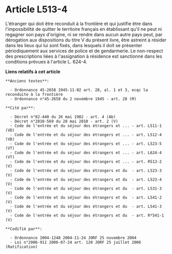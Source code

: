 # Article L513-4

L'étranger qui doit être reconduit à la frontière et qui justifie être dans l'impossibilité de quitter le territoire français
en établissant qu'il ne peut ni regagner son pays d'origine, ni se rendre dans aucun autre pays peut, par dérogation aux
dispositions du titre V du présent livre, être astreint à résider dans les lieux qui lui sont fixés, dans lesquels il doit se
présenter périodiquement aux services de police et de gendarmerie. Le non-respect des prescriptions liées à l'assignation à
résidence est sanctionné dans les conditions prévues à l'article L. 624-4.

**Liens relatifs à cet article**

	**Anciens textes**:

	  - Ordonnance 45-2658 1945-11-02 art. 28, al. 1 et 3, ecqc la reconduite à la frontière
	  - Ordonnance n°45-2658 du 2 novembre 1945 - art. 28 (M)

	**Cité par**:

	  - Décret n°82-440 du 26 mai 1982 - art. 4 (Ab)
	  - Décret n°2010-569 du 28 mai 2010 - art. 2 (V)
	  - Code de l'entrée et du séjour des étrangers et ... - art. L511-1 (VD)
	  - Code de l'entrée et du séjour des étrangers et ... - art. L512-4 (VD)
	  - Code de l'entrée et du séjour des étrangers et ... - art. L523-5 (VT)
	  - Code de l'entrée et du séjour des étrangers et ... - art. L624-4 (VT)
	  - Code de l'entrée et du séjour des étrangers et ... - art. R513-2 (V)
	  - Code de l'entrée et du séjour des étrangers et du  - art. L523-3 (V)
	  - Code de l'entrée et du séjour des étrangers et du  - art. L523-4 (V)
	  - Code de l'entrée et du séjour des étrangers et du  - art. L531-3 (V)
	  - Code de l'entrée et du séjour des étrangers et du  - art. L541-2 (V)
	  - Code de l'entrée et du séjour des étrangers et du  - art. L541-3 (V)
	  - Code de l'entrée et du séjour des étrangers et du  - art. R*541-1 (V)

	**Codifié par**:

	  - Ordonnance 2004-1248 2004-11-24 JORF 25 novembre 2004
	  - Loi n°2006-911 2006-07-24 art. 120 JORF 25 juillet 2006 (Ratification)

